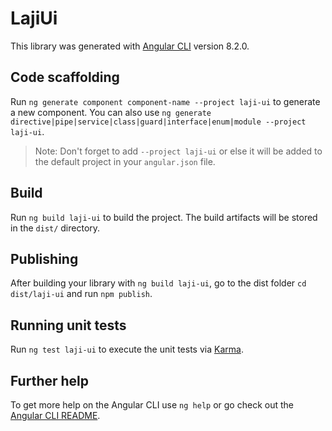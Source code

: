 # LajiUi

This library was generated with [Angular CLI](https://github.com/angular/angular-cli) version 8.2.0.

## Code scaffolding

Run `ng generate component component-name --project laji-ui` to generate a new component. You can also use `ng generate directive|pipe|service|class|guard|interface|enum|module --project laji-ui`.
> Note: Don't forget to add `--project laji-ui` or else it will be added to the default project in your `angular.json` file. 

## Build

Run `ng build laji-ui` to build the project. The build artifacts will be stored in the `dist/` directory.

## Publishing

After building your library with `ng build laji-ui`, go to the dist folder `cd dist/laji-ui` and run `npm publish`.

## Running unit tests

Run `ng test laji-ui` to execute the unit tests via [Karma](https://karma-runner.github.io).

## Further help

To get more help on the Angular CLI use `ng help` or go check out the [Angular CLI README](https://github.com/angular/angular-cli/blob/master/README.md).
